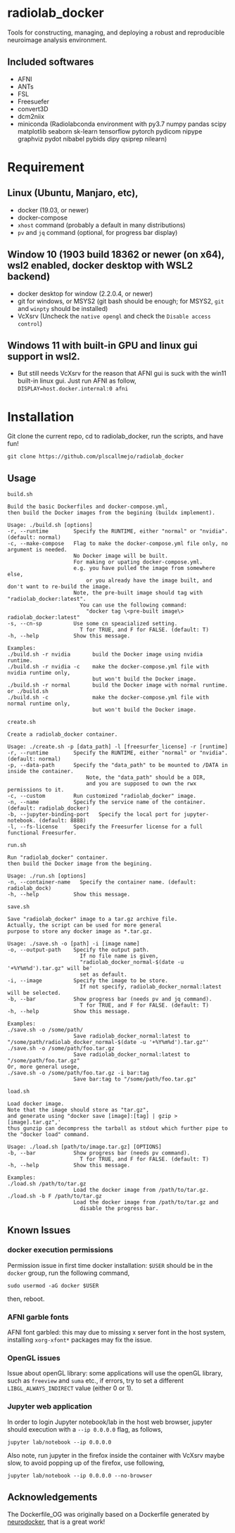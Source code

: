 # radiolab_docker

Tools for constructing, managing, and deploying a robust and reproducible neuroimage analysis environment.

## Included softwares
* AFNI
* ANTs
* FSL
* Freesuefer
* convert3D
* dcm2niix
* miniconda (Radiolabconda environment with py3.7 numpy pandas scipy matplotlib seaborn sk-learn tensorflow pytorch pydicom nipype graphviz pydot nibabel pybids dipy qsiprep nilearn)

# Requirement
## Linux (Ubuntu, Manjaro, etc),
* docker (19.03, or newer)
* docker-compose
* `xhost` command (probably a default in many distributions)
* `pv` and `jq` command (optional, for progress bar display)

## Window 10 (1903 build 18362 or newer (on x64), wsl2 enabled, docker desktop with WSL2 backend)
* docker desktop for window (2.2.0.4, or newer)
* git for windows, or MSYS2 (git bash should be enough; for MSYS2, `git` and `winpty` should be installed)
* VcXsrv (Uncheck the `native opengl` and check the `Disable access control`)

## Windows 11 with built-in GPU and linux gui support in wsl2.
* But still needs VcXsrv for the reason that AFNI gui is suck with the win11 built-in linux gui. Just run AFNI as follow,
`DISPLAY=host.docker.internal:0 afni`

# Installation
Git clone the current repo, cd to radiolab_docker, run the scripts, and have fun!
```
git clone https://github.com/plscallmejo/radiolab_docker
```

## Usage
`build.sh`

```
Build the basic Dockerfiles and docker-compose.yml,
then build the Docker images from the begining (buildx implement).

Usage: ./build.sh [options]
-r, --runtime        Specify the RUNTIME, either "normal" or "nvidia". (default: normal)
-c, --make-compose   Flag to make the docker-compose.yml file only, no argument is needed.
                     No Docker image will be built.
                     For making or upating docker-compose.yml.
                     e.g. you have pulled the image from somewhere else,
                         or you already have the image built, and don't want to re-build the image.
                     Note, the pre-built image should tag with "radiolab_docker:latest".
                       You can use the following command:
                         "docker tag \<pre-built image\> radiolab_docker:latest"
-s, --cn-sp          Use some cn speacialized setting.
                       T for TRUE, and F for FALSE. (default: T)
-h, --help           Show this message.

Examples:
./build.sh -r nvidia       build the Docker image using nvidia runtime.
./build.sh -r nvidia -c    make the docker-compose.yml file with nvidia runtime only,
                           but won't build the Docker image.
./build.sh -r normal       build the Docker image with normal runtime.
or ./build.sh
./build.sh -c              make the docker-compose.yml file with normal runtime only,
                           but won't build the Docker image.
```


`create.sh`

```
Create a radiolab_docker container.

Usage: ./create.sh -p [data_path] -l [freesurfer_license] -r [runtime]
-r, --runtime        Specify the RUNTIME, either "normal" or "nvidia". (default: normal)
-p, --data-path      Specify the "data_path" to be mounted to /DATA in inside the container.
                         Note, the "data_path" should be a DIR,
                         and you are supposed to own the rwx permissions to it.
-c, --custom         Run customized "radiolab_docker" image.
-n, --name           Specify the service name of the container. (default: radiolab_docker)
-b, --jupyter-binding-port   Specify the local port for jupyter-notebook. (default: 8888)
-l, --fs-license     Specify the Freesurfer license for a full functional Freesurfer.
```


`run.sh`

```
Run "radiolab_docker" container.
then build the Docker image from the begining.

Usage: ./run.sh [options]
-n, --container-name   Specify the container name. (default: radiolab_dock)
-h, --help           Show this message.
```


`save.sh`

```
Save "radiolab_docker" image to a tar.gz archive file.
Actually, the script can be used for more general
purpose to store any docker image as *.tar.gz.

Usage: ./save.sh -o [path] -i [image name]
-o, --output-path    Specify the output path.
                       If no file name is given,
                       "radiolab_docker_normal-$(date -u '+%Y%m%d').tar.gz" will be'
                       set as default.
-i, --image          Specify the image to be store.
                       If not specify, radiolab_docker_normal:latest will be selected.
-b, --bar            Show progress bar (needs pv and jq command).
                       T for TRUE, and F for FALSE. (default: T)
-h, --help           Show this message.

Examples:
./save.sh -o /some/path/
                     Save radiolab_docker_normal:latest to "/some/path/radiolab_docker_normal-$(date -u '+%Y%m%d').tar.gz"'
./save.sh -o /some/path/foo.tar.gz
                     Save radiolab_docker_normal:latest to "/some/path/foo.tar.gz"
Or, more general usege,
./save.sh -o /some/path/foo.tar.gz -i bar:tag
                     Save bar:tag to "/some/path/foo.tar.gz"
```


`load.sh`

```
Load docker image.
Note that the image should store as "tar.gz",
and generate using "docker save [image]:[tag] | gzip > [image].tar.gz",'
thus gunzip can decompress the tarball as stdout which further pipe to
the "docker load" command.

Usage: ./load.sh [path/to/image.tar.gz] [OPTIONS]
-b, --bar            Show progress bar (needs pv command).
                       T for TRUE, and F for FALSE. (default: T)
-h, --help           Show this message.

Examples:
./load.sh /path/to/tar.gz
                     Load the docker image from /path/to/tar.gz.
./load.sh -b F /path/to/tar.gz
                     Load the docker image from /path/to/tar.gz and
                       disable the progress bar.
```


## Known Issues

### docker execution permissions
Permission issue in first time docker installation: `$USER` should be in the `docker` group, run the following
command,

`sudo usermod -aG docker $USER`

then, reboot.


### AFNI garble fonts
AFNI font garbled: this may due to missing x server font in the host system,
installing `xorg-xfont*` packages may fix the issue.

### OpenGL issues
Issue about openGL library: some applications will use the openGL library, such as `freeview` and `suma` etc.,
if errors, try to set a different `LIBGL_ALWAYS_INDIRECT` value (either 0 or 1).

### Jupyter web application
In order to login Jupyter notebook/lab in the host web browser, jupyter should execution with a `--ip 0.0.0.0` flag, as follows,
```
jupyter lab/notebook --ip 0.0.0.0
```
Also note, run jupyter in the firefox inside the container with VcXsrv maybe slow, to avoid popping up of the firefox, use following,
```
jupyter lab/notebook --ip 0.0.0.0 --no-browser
```

## Acknowledgements
The Dockerfile_OG was originally based on a Dockerfile generated by [neurodocker](https://github.com/ReproNim/neurodocker),
that is a great work!
    
